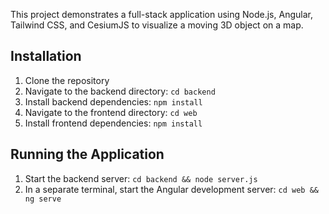 This project demonstrates a full-stack application using Node.js, Angular, Tailwind CSS, and CesiumJS to visualize a moving 3D object on a map.

## Installation

1. Clone the repository
2. Navigate to the backend directory: `cd backend`
3. Install backend dependencies: `npm install`
4. Navigate to the frontend directory: `cd web`
5. Install frontend dependencies: `npm install`

## Running the Application

1. Start the backend server: `cd backend && node server.js`
2. In a separate terminal, start the Angular development server: `cd web && ng serve`
